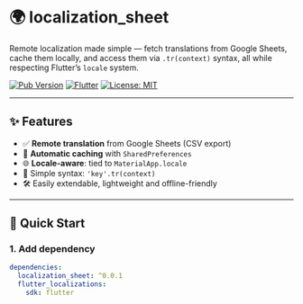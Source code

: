 # 🌍 localization_sheet

Remote localization made simple — fetch translations from Google Sheets, cache them locally, and access them via `.tr(context)` syntax, all while respecting Flutter’s `locale` system.

[![Pub Version](https://img.shields.io/pub/v/localization_sheet.svg)](https://pub.dev/packages/localization_sheet)
[![Flutter](https://img.shields.io/badge/flutter-ready-blue)](https://flutter.dev)
[![License: MIT](https://img.shields.io/badge/license-MIT-green)](LICENSE)

---

## ✨ Features

- ✅ **Remote translation** from Google Sheets (CSV export)
- 🧠 **Automatic caching** with `SharedPreferences`
- 🌐 **Locale-aware**: tied to `MaterialApp.locale`
- 🧩 Simple syntax: `'key'.tr(context)`
- 🛠 Easily extendable, lightweight and offline-friendly

---

## 🚀 Quick Start

### 1. Add dependency

```yaml
dependencies:
  localization_sheet: ^0.0.1
  flutter_localizations:
    sdk: flutter
